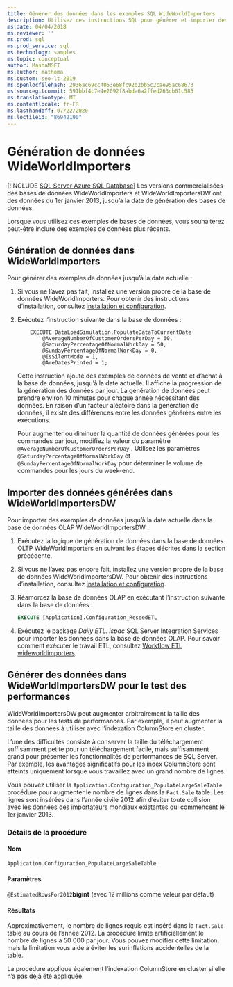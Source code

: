 ```yaml
---
title: Générer des données dans les exemples SQL WideWorldImporters
description: Utilisez ces instructions SQL pour générer et importer des exemples de données jusqu’à la date actuelle pour les exemples de bases de données WideWorldImporters.
ms.date: 04/04/2018
ms.reviewer: ''
ms.prod: sql
ms.prod_service: sql
ms.technology: samples
ms.topic: conceptual
author: MashaMSFT
ms.author: mathoma
ms.custom: seo-lt-2019
ms.openlocfilehash: 2936ac69cc4053e68fc92d2bb5c2cae95ac68673
ms.sourcegitcommit: 591bbf4c7e4e2092f8abda6a2ffed263cb61c585
ms.translationtype: MT
ms.contentlocale: fr-FR
ms.lasthandoff: 07/22/2020
ms.locfileid: "86942190"
---
```

# <a name="wideworldimporters-data-generation"></a>Génération de données WideWorldImporters
[!INCLUDE [SQL Server Azure SQL Database](../includes/applies-to-version/sql-asdb.md)]
Les versions commercialisées des bases de données WideWorldImporters et WideWorldImportersDW ont des données du 1er janvier 2013, jusqu’à la date de génération des bases de données.

Lorsque vous utilisez ces exemples de bases de données, vous souhaiterez peut-être inclure des exemples de données plus récents.

## <a name="data-generation-in-wideworldimporters"></a>Génération de données dans WideWorldImporters

Pour générer des exemples de données jusqu’à la date actuelle :

1. Si vous ne l’avez pas fait, installez une version propre de la base de données WideWorldImporters. Pour obtenir des instructions d’installation, consultez [installation et configuration](wide-world-importers-oltp-install-configure.md).
2. Exécutez l’instruction suivante dans la base de données :

    ```
        EXECUTE DataLoadSimulation.PopulateDataToCurrentDate
            @AverageNumberOfCustomerOrdersPerDay = 60,
            @SaturdayPercentageOfNormalWorkDay = 50,
            @SundayPercentageOfNormalWorkDay = 0,
            @IsSilentMode = 1,
            @AreDatesPrinted = 1;
    ```

    Cette instruction ajoute des exemples de données de vente et d’achat à la base de données, jusqu’à la date actuelle. Il affiche la progression de la génération des données par jour. La génération de données peut prendre environ 10 minutes pour chaque année nécessitant des données. En raison d’un facteur aléatoire dans la génération de données, il existe des différences entre les données générées entre les exécutions.

    Pour augmenter ou diminuer la quantité de données générées pour les commandes par jour, modifiez la valeur du paramètre `@AverageNumberOfCustomerOrdersPerDay` . Utilisez les paramètres `@SaturdayPercentageOfNormalWorkDay` et `@SundayPercentageOfNormalWorkDay` pour déterminer le volume de commandes pour les jours du week-end.

## <a name="import-generated-data-in-wideworldimportersdw"></a>Importer des données générées dans WideWorldImportersDW

Pour importer des exemples de données jusqu’à la date actuelle dans la base de données OLAP WideWorldImportersDW :

1. Exécutez la logique de génération de données dans la base de données OLTP WideWorldImporters en suivant les étapes décrites dans la section précédente.
2. Si vous ne l’avez pas encore fait, installez une version propre de la base de données WideWorldImportersDW. Pour obtenir des instructions d’installation, consultez [installation et configuration](wide-world-importers-oltp-install-configure.md).
3. Réamorcez la base de données OLAP en exécutant l’instruction suivante dans la base de données :

    ```sql
    EXECUTE [Application].Configuration_ReseedETL
    ```

4. Exécutez le package *Daily ETL. ispac* SQL Server Integration Services pour importer les données dans la base de données OLAP. Pour savoir comment exécuter le travail ETL, consultez [Workflow ETL wideworldimporters](wide-world-importers-perform-etl.md).

## <a name="generate-data-in-wideworldimportersdw-for-performance-testing"></a>Générer des données dans WideWorldImportersDW pour le test des performances

WideWorldImportersDW peut augmenter arbitrairement la taille des données pour les tests de performances. Par exemple, il peut augmenter la taille des données à utiliser avec l’indexation ColumnStore en cluster.

L’une des difficultés consiste à conserver la taille du téléchargement suffisamment petite pour un téléchargement facile, mais suffisamment grand pour présenter les fonctionnalités de performances de SQL Server. Par exemple, les avantages significatifs pour les index ColumnStore sont atteints uniquement lorsque vous travaillez avec un grand nombre de lignes. 

Vous pouvez utiliser la `Application.Configuration_PopulateLargeSaleTable` procédure pour augmenter le nombre de lignes dans la `Fact.Sale` table. Les lignes sont insérées dans l’année civile 2012 afin d’éviter toute collision avec les données des importateurs mondiaux existantes qui commencent le 1er janvier 2013.

### <a name="procedure-details"></a>Détails de la procédure

#### <a name="name"></a>Nom

`Application.Configuration_PopulateLargeSaleTable`

#### <a name="parameters"></a>Paramètres

`@EstimatedRowsFor2012`**bigint** (avec 12 millions comme valeur par défaut)

#### <a name="result"></a>Résultats

Approximativement, le nombre de lignes requis est inséré dans la `Fact.Sale` table au cours de l’année 2012. La procédure limite artificiellement le nombre de lignes à 50 000 par jour. Vous pouvez modifier cette limitation, mais la limitation vous aide à éviter les surinflations accidentelles de la table.

La procédure applique également l’indexation ColumnStore en cluster si elle n’a pas déjà été appliquée.
